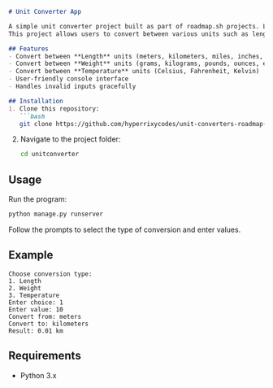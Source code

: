 

````markdown
# Unit Converter App

A simple unit converter project built as part of roadmap.sh projects. Link: https://roadmap.sh/projects/unit-converter
This project allows users to convert between various units such as length, weight, and temperature.

## Features
- Convert between **Length** units (meters, kilometers, miles, inches, etc.)
- Convert between **Weight** units (grams, kilograms, pounds, ounces, etc.)
- Convert between **Temperature** units (Celsius, Fahrenheit, Kelvin)
- User-friendly console interface
- Handles invalid inputs gracefully

## Installation
1. Clone this repository:
   ```bash
   git clone https://github.com/hyperrixycodes/unit-converters-roadmap-sh.git
````

2. Navigate to the project folder:

   ```bash
   cd unitconverter
   ```

## Usage

Run the program:

```bash
python manage.py runserver
```

Follow the prompts to select the type of conversion and enter values.

## Example

```
Choose conversion type:
1. Length
2. Weight
3. Temperature
Enter choice: 1
Enter value: 10
Convert from: meters
Convert to: kilometers
Result: 0.01 km
```

## Requirements

* Python 3.x
